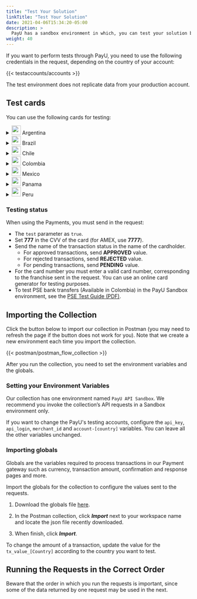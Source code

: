 ```yaml
---
title: "Test Your Solution"
linkTitle: "Test Your Solution"
date: 2021-04-06T15:34:20-05:00
description: >
  PayU has a sandbox environment in which, you can test your solution before moving to the live environment, where you can receive real payments and transactions.
weight: 40
---
```


If you want to perform tests through PayU, you need to use the following credentials in the request, depending on the country of your account:  

{{< testaccounts/accounts >}}

The test environment does not replicate data from your production account.

## Test cards
You can use the following cards for testing:

<details>
<summary><img src="/assets/Argentina.png" width="25px"/> Argentina</summary>

| Card                       | Number                              |
|----------------------------|-------------------------------------|
| **AMEX Credit Card**       | 376414000000009                     |
| **ARGENCARD Credit Card**  | 5011050000000001                    |
| **CABAL Credit Card**      | 5896570000000008                    |
| **CENCOSUD Credit Card**   | 6034930000000005 - 5197670000000002 |
| **DINERS Credit Card**     | 36481400000006                      |
| **MASTERCARD Credit Card** | 5399090000000009                    |
| **NARANJA Credit Card**    | 5895620000000002                    |
| **SHOPPING Credit Card**   | 6034880000000051                    |
| **VISA Credit Card**       | 4850110000000000 - 4036820000000001 |
| **VISA Debit Card**        | 4517730000000000                    |

</details>
<details>
<summary><img src="/assets/Brasil.png" width="25px"/> Brazil</summary>

| Card                       | Number                              |
|----------------------------|-------------------------------------|
| **AMEX Credit Card**       | 376611000000000                     |
| **DINERS Credit Card**     | 36213800000009                      |
| **ELO Credit Card**        | 5067310000000002                    |
| **HIPERCARD Credit Card**  | 6062825624254001                    |
| **MASTERCARD Credit Card** | 5123740000000002                    |
| **VISA Credit Card**       | 4422120000000008 - 4984460000000008 |

</details>
<details>
<summary><img src="/assets/Chile.png" width="25px"/> Chile</summary>

| Card                       | Number                               |
|----------------------------|--------------------------------------|
| **AMEX Credit Card**       | 377825000000005                      |
| **DINERS Credit Card**     | 36525200000002                       |
| **MASTERCARD Credit Card** | 5435630000000008                     |
| **VISA Credit Card**       | 4051885600446623 - 4938590000000017  |

</details>
<details>
<summary><img src="/assets/Colombia.png" width="25px"/> Colombia</summary>

| Card                       | Number                                                                |
|----------------------------|-----------------------------------------------------------------------|
| **AMEX Credit Card**       | 377813000000001 - 377847626810864 - 376402004977124 - 376414000000009 |
| **CODENSA Credit Card**    | 5907120000000009                                                      |
| **CRM Credit Card**        | 5282096712463427                                                      |
| **DAVIVIENDA Credit Card** | 5247081012761500                                                      |
| **DINERS Credit Card**     | 36032400000007 - 36032404150519 - 36032440201896                      |
| **MASTERCARD Credit Card** | 5471300000000003 - 5120697176068275                                   |
| **NEQUI Credit Card**      | 4093551018099251                                                      |
| **VISA Credit Card**       | 4097440000000004 - 4037997623271984 - 4111111111111111                |
| **VISA Debit Card**        | 4509420000000008                                                      |

</details>
<details>
<summary><img src="/assets/Mexico.png" width="25px"/> Mexico</summary>

| Card                       | Number                               |
|----------------------------|--------------------------------------|
| **AMEX Credit Card**       | 376675000000005                      |
| **MASTERCARD Credit Card** | 5579070000000003                     |
| **MASTERCARD Debit Card**  | 5256780000000007                     |
| **VISA Credit Card**       | 4268070000000002                     |
| **VISA Debit Card**        | 4415490000000004                     |

</details>
<details>
<summary><img src="/assets/Panama.png" width="25px"/> Panama</summary>

| Card                       | Number                               |
|----------------------------|--------------------------------------|
| **MASTERCARD Credit Card** | 5455040000000005                     |
| **VISA Credit Card**       | 4723030000000005                     |

</details>
<details>
<summary><img src="/assets/Peru.png" width="25px"/> Peru</summary>

| Card                       | Number                               |
|----------------------------|--------------------------------------|
| **AMEX Credit Card**       | 377753000000009                      |
| **DINERS Credit Card**     | 36239200000000                       |
| **MASTERCARD Credit Card** | 5491610000000001                     |
| **MASTERCARD Debit Card**  | 5236930000000003                     |
| **VISA Credit Card**       | 4907840000000005 - 4634010000000005  |
| **VISA Debit Card**        | 4557880000000004                     |

</details>

### Testing status
When using the Payments, you must send in the request:
* The `test` parameter as `true`.
* Set **777** in the CVV of the card (for AMEX, use **7777**).
* Send the name of the transaction status in the name of the cardholder.
    - For approved transactions, send **APPROVED** value.
    - For rejected transactions, send **REJECTED** value.
    - For pending transactions, send **PENDING** value.
* For the card number you must enter a valid card number, corresponding to the franchise sent in the request. You can use an online card generator for testing purposes.
* To test PSE bank transfers (Available in Colombia) in the PayU Sandbox environment, see the [PSE Test Guide (PDF)](/assets/pse-test-guide-v5.pdf).

## Importing the Collection
Click the button below to import our collection in Postman (you may need to refresh the page if the button does not work for you). Note that we create a new environment each time you import the collection.

{{< postman/postman_flow_collection >}}
<br>

After you run the collection, you need to set the environment variables and the globals.

### Setting your Environment Variables
Our collection has one environment named `PayU API Sandbox`. We recommend you invoke the collection’s API requests in a Sandbox environment only.

If you want to change the PayU's testing accounts, configure the `api_key`, `api_login`, `merchant_id` and `account-[country]` variables. You can leave all the other variables unchanged.

### Importing globals
Globals are the variables required to process transactions in our Payment gateway such as currency, transaction amount, confirmation and response pages and more.

Import the globals for the collection to configure the values sent to the requests. 

1. Download the globals file <a href="/assets/globals/PayU%20Latam.postman_globals.json" download>here</a>.

2. In the Postman collection, click _**Import**_ next to your workspace name and locate the json file recently downloaded.

3. When finish, click _**Import**_.

To change the amount of a transaction, update the value for the `tx_value_[Country]` according to the country you want to test.

## Running the Requests in the Correct Order
Beware that the order in which you run the requests is important, since some of the data returned by one request may be used in the next. 